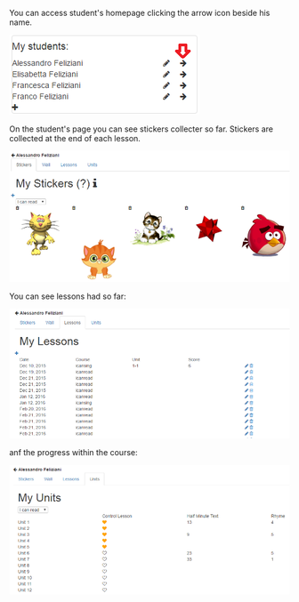 You can access student's homepage clicking the arrow icon beside his name.

![Student's Homepage](/wiki/images/users.png)

On the student's page you can see stickers collecter so far. Stickers are collected at the end of each lesson.

![Stickers](/wiki/images/stickers.png)

You can see lessons had so far:

![Lessons](/wiki/images/lessons.png)

anf the progress within the course:

![Progress](/wiki/images/progress.png)